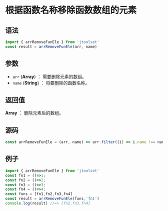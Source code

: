 # 根据函数名称移除函数数组的元素

## 语法

```js
import { arrRemoveFunEle } from 'jtoolset'
const result = arrRemoveFunEle(arr, name)
```

## 参数

- `arr` (**Array**) ： 需要删除元素的数组。
- `name` (**String**) ： 将要删除的函数名称。


## 返回值

**Array** ： 删除元素后的数组。

## 源码


```js
const arrRemoveFunEle = (arr, name) => arr.filter((i) => i.name !== name);
```

## 例子


```js
import { arrRemoveFunEle } from 'jtoolset'
const fn1 = ()=>1;
const fn2 = ()=>2;
const fn3 = ()=>3;
const fn4 = ()=>4;
const funs = [fn1,fn2,fn3,fn4]
const result = arrRemoveFunEle(funs,'fn1')
console.log(result) //=> [fn2,fn3,fn4]
```